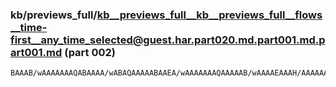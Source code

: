 ### kb/previews_full/kb__previews_full__kb__previews_full__flows__time-first__any_time_selected@guest.har.part020.md.part001.md.part001.md (part 002)

```md
BAAAB/wAAAAAAAQABAAAA/wABAQAAAAABAAEA/wAAAAAAAQAAAAAB/wAAAAEAAAH/AAAAAAAAAQAA/wABAAEB/wD/AAAAAQAAAAAAAQAAAf8AAQAAAP8AAAABAQEAAQ
```

```
